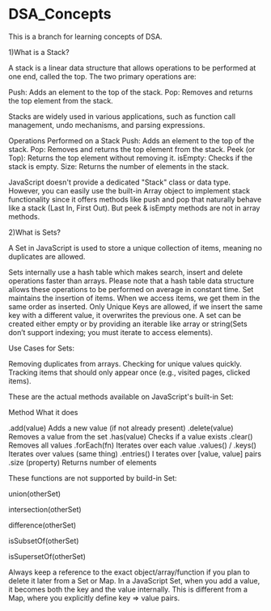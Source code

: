 # DSA_Concepts
This is a branch for learning concepts of DSA.


1)What is a Stack?

A stack is a linear data structure that allows operations to be performed at one end, called the top. The two primary operations are:

Push: Adds an element to the top of the stack.
Pop: Removes and returns the top element from the stack.

Stacks are widely used in various applications, such as function call management, undo mechanisms, and parsing expressions.

Operations Performed on a Stack
Push: Adds an element to the top of the stack.
Pop: Removes and returns the top element from the stack.
Peek (or Top): Returns the top element without removing it.
isEmpty: Checks if the stack is empty.
Size: Returns the number of elements in the stack.

JavaScript doesn't provide a dedicated "Stack" class or data type. However, you can easily use the built-in Array object to implement stack functionality since it offers methods like push and pop that naturally behave like a stack (Last In, First Out).
But peek & isEmpty methods are not in array methods.

2)What is Sets?

A Set in JavaScript is used to store a unique collection of items, meaning no duplicates are allowed.

Sets internally use a hash table which makes search, insert and delete operations faster than arrays. Please note that a hash table data structure allows these operations to be performed on average in constant time.
Set maintains the insertion of items. When we access items, we get them in the same order as inserted.
Only Unique Keys are allowed, if we insert the same key with a different value, it overwrites the previous one.
A set can be created either empty or by providing an iterable like array or string(Sets don’t support indexing; you must iterate to access elements).

Use Cases for Sets:

Removing duplicates from arrays.
Checking for unique values quickly.
Tracking items that should only appear once (e.g., visited pages, clicked items).

These are the actual methods available on JavaScript's built-in Set:

Method	                What it does

.add(value)	            Adds a new value (if not already present)
.delete(value)	        Removes a value from the set
.has(value)	            Checks if a value exists
.clear()	            Removes all values
.forEach(fn)	        Iterates over each value
.values() / .keys()	    Iterates over values (same thing)
.entries()	I           terates over [value, value] pairs
.size (property)	    Returns number of elements

These functions are not supported by build-in Set:

union(otherSet)

intersection(otherSet)

difference(otherSet)

isSubsetOf(otherSet)

isSupersetOf(otherSet)

Always keep a reference to the exact object/array/function if you plan to delete it later from a Set or Map.
In a JavaScript Set, when you add a value, it becomes both the key and the value internally. This is different from a Map, where you explicitly define key => value pairs.

